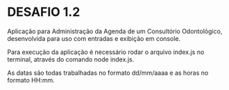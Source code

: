 # DESAFIO 1.2 

Aplicação para Administração da Agenda de um Consultório Odontológico, desenvolvida para uso com entradas e exibição em console.

Para execução da aplicação é necessário rodar o arquivo index.js no terminal, através do comando node index.js.

As datas são todas trabalhadas no formato dd/mm/aaaa e as horas no formato HH:mm.

